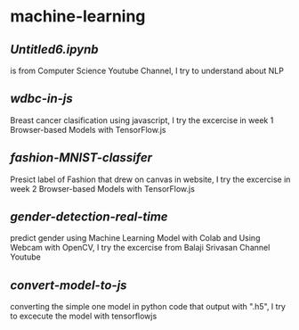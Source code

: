 # machine-learning


## *Untitled6.ipynb*
is from Computer Science Youtube Channel, I try to understand about NLP


## *wdbc-in-js*
Breast cancer clasification using javascript, I try the excercise in week 1 Browser-based Models with TensorFlow.js


## *fashion-MNIST-classifer*
Presict label of Fashion that drew on canvas in website, I try the excercise in week 2 Browser-based Models with TensorFlow.js 


## *gender-detection-real-time*
predict gender using Machine Learning Model with Colab and Using Webcam with OpenCV, I try the excercise from Balaji Srivasan Channel Youtube


## *convert-model-to-js*
converting the simple one model in python code that output with ".h5", I try to excecute the model with tensorflowjs

